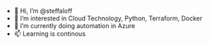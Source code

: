 - 👋 Hi, I’m @steffaloff
- 👀 I’m interested in Cloud Technology, Python, Terraform, Docker
- 🌱 I’m currently doing automation in Azure
- 📫 Learning is continous

<!---
steffaloff/steffaloff is a ✨ special ✨ repository because its `README.md` (this file) appears on your GitHub profile.
You can click the Preview link to take a look at your changes.
--->
